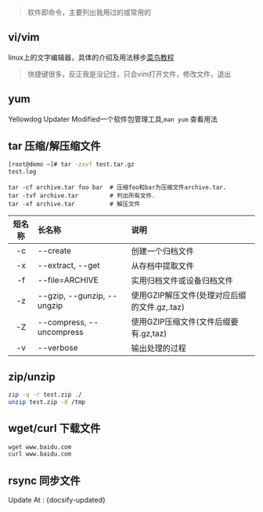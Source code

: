 > 软件即命令，主要列出我用过的或常用的

## vi/vim

linux上的文字编辑器，具体的介绍及用法移步[菜鸟教程](https://www.runoob.com/linux/linux-vim.html)

> 快捷键很多，反正我是没记住，只会vim打开文件，修改文件，退出

## yum

Yellowdog Updater Modified一个软件包管理工具,`man yum` 查看用法

## tar 压缩/解压缩文件

```bash
[root@demo ~]# tar -zxvf test.tar.gz 
test.log
```

```
tar -cf archive.tar foo bar  # 压缩foo和bar为压缩文件archive.tar.
tar -tvf archive.tar         # 列出所有文件.
tar -xf archive.tar          # 解压文件
```

| 短名称 | 长名称                     | 说明                                         |
| :----: | :------------------------- | :------------------------------------------- |
|   -c   | --create                   | 创建一个归档文件                             |
|   -x   | --extract, --get           | 从存档中提取文件                             |
|   -f   | --file=ARCHIVE             | 实用归档文件或设备归档文件                   |
|   -z   | --gzip, --gunzip, --ungzip | 使用GZIP解压文件(处理对应后缀的文件.gz,.taz) |
|   -Z   | --compress, --uncompress   | 使用GZIP压缩文件(文件后缀要有.gz,taz)        |
|   -v   | --verbose                  | 输出处理的过程                               |

## zip/unzip

```bash
zip -q -r test.zip ./
unzip test.zip -d /tmp
```

## wget/curl 下载文件

```bash
wget www.baidu.com
curl www.baidu.com
```

## rsync 同步文件



Update At : {docsify-updated}
